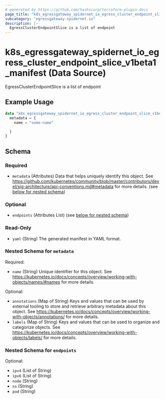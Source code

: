 ```yaml
---
# generated by https://github.com/hashicorp/terraform-plugin-docs
page_title: "k8s_egressgateway_spidernet_io_egress_cluster_endpoint_slice_v1beta1_manifest Data Source - terraform-provider-k8s"
subcategory: "egressgateway.spidernet.io"
description: |-
  EgressClusterEndpointSlice is a list of endpoint
---
```


# k8s_egressgateway_spidernet_io_egress_cluster_endpoint_slice_v1beta1_manifest (Data Source)

EgressClusterEndpointSlice is a list of endpoint

## Example Usage

```terraform
data "k8s_egressgateway_spidernet_io_egress_cluster_endpoint_slice_v1beta1_manifest" "example" {
  metadata = {
    name = "some-name"

  }
}
```

<!-- schema generated by tfplugindocs -->
## Schema

### Required

- `metadata` (Attributes) Data that helps uniquely identify this object. See https://github.com/kubernetes/community/blob/master/contributors/devel/sig-architecture/api-conventions.md#metadata for more details. (see [below for nested schema](#nestedatt--metadata))

### Optional

- `endpoints` (Attributes List) (see [below for nested schema](#nestedatt--endpoints))

### Read-Only

- `yaml` (String) The generated manifest in YAML format.

<a id="nestedatt--metadata"></a>
### Nested Schema for `metadata`

Required:

- `name` (String) Unique identifier for this object. See https://kubernetes.io/docs/concepts/overview/working-with-objects/names/#names for more details.

Optional:

- `annotations` (Map of String) Keys and values that can be used by external tooling to store and retrieve arbitrary metadata about this object. See https://kubernetes.io/docs/concepts/overview/working-with-objects/annotations/ for more details.
- `labels` (Map of String) Keys and values that can be used to organize and categorize objects. See https://kubernetes.io/docs/concepts/overview/working-with-objects/labels/ for more details.


<a id="nestedatt--endpoints"></a>
### Nested Schema for `endpoints`

Optional:

- `ipv4` (List of String)
- `ipv6` (List of String)
- `node` (String)
- `ns` (String)
- `pod` (String)
